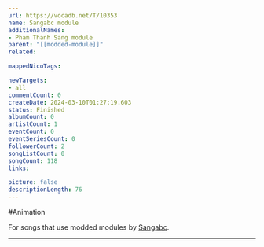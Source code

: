 ```yaml
---
url: https://vocadb.net/T/10353
name: Sangabc module
additionalNames: 
- Pham Thanh Sang module
parent: "[[modded-module]]"
related:

mappedNicoTags:

newTargets:
- all
commentCount: 0
createDate: 2024-03-10T01:27:19.603
status: Finished
albumCount: 0
artistCount: 1
eventCount: 0
eventSeriesCount: 0
followerCount: 2
songListCount: 0
songCount: 118
links: 

picture: false
descriptionLength: 76
---
```


#Animation

For songs that use modded modules by [Sangabc](https://vocadb.net/Ar/95740).

---


